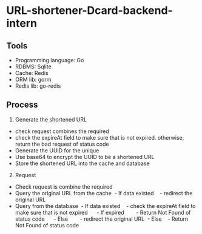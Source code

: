 # URL-shortener-Dcard-backend-intern

## Tools

- Programming language: Go
- RDBMS: Sqlite
- Cache: Redis
- ORM lib: gorm
- Redis lib: go-redis

## Process

1. Generate the shortened URL

- check request combines the required
- check the expireAt field to make sure that is not expired. otherwise, return the bad request of status code
- Generate the UUID for the unique
- Use base64 to encrypt the UUID to be a shortened URL
- Store the shortened URL into the cache and database

2. Request

- Check request is combine the required
- Query the original URL from the cache
   - If data existed
     - redirect the original URL
- Query from the database
   - If data existed
     - check the expireAt field to make sure that is not expired
       - If expired
         - Return Not Found of status code
       - Else
         - redirect the original URL
   - Else
     - Return Not Found of status code

